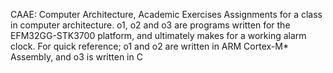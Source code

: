 CAAE: Computer Architecture, Academic Exercises
Assignments for a class in computer architecture. 
o1, o2 and o3 are programs written for the EFM32GG-STK3700 platform, and
ultimately makes for a working alarm clock. For quick reference; o1 and o2 are written in
ARM Cortex-M* Assembly, and o3 is written in C
